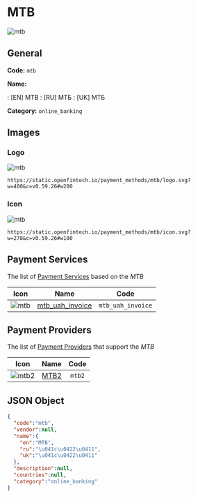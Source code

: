 
# MTB 
![mtb](https://static.openfintech.io/payment_methods/mtb/logo.svg?w=400&c=v0.59.26#w200)  

## General 
**Code:** `mtb` 
 
**Name:** 
 
:	[EN] MTB 
:	[RU] МТБ 
:	[UK] МТБ 
 
**Category:** `online_banking` 
 

## Images 

### Logo 
![mtb](https://static.openfintech.io/payment_methods/mtb/logo.svg?w=400&c=v0.59.26#w200)  

```
https://static.openfintech.io/payment_methods/mtb/logo.svg?w=400&c=v0.59.26#w200
```  

### Icon 
![mtb](https://static.openfintech.io/payment_methods/mtb/icon.svg?w=278&c=v0.59.26#w100)  

```
https://static.openfintech.io/payment_methods/mtb/icon.svg?w=278&c=v0.59.26#w100
```  

## Payment Services 
 
The list of [Payment Services](/payment-services/) based on the _MTB_ 

|Icon|Name|Code| 
|:---:|:---:|:---:| 
|![mtb](https://static.openfintech.io/payment_methods/mtb/icon.svg?w=278&c=v0.59.26#w100) |[mtb_uah_invoice](/payment-services/mtb_uah_invoice/)|`mtb_uah_invoice`| 
 

## Payment Providers 
 
The list of [Payment Providers](/payment-providers/) that support the _MTB_ 

|Icon|Name|Code| 
|:---:|:---:|:---:| 
|![mtb2](https://static.openfintech.io/payment_providers/mtb2/icon.svg?w=278&c=v0.59.26#w100) |[MTB2](/payment-providers/mtb2/)|`mtb2`| 
 

## JSON Object 

```json
{
  "code":"mtb",
  "vendor":null,
  "name":{
    "en":"MTB",
    "ru":"\u041c\u0422\u0411",
    "uk":"\u041c\u0422\u0411"
  },
  "description":null,
  "countries":null,
  "category":"online_banking"
}
```  

